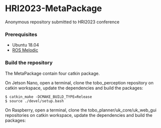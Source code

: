# HRI2023-MetaPackage
Anonymous repository submitted to HRI2023 conference

### Prerequisites

- Ubuntu 18.04
- [ROS Melodic](http://wiki.ros.org/melodic/Installation/Ubuntu)

### Build the repository

The MetaPackage contain four catkin package.

On Jetson Nano, open a terminal, clone the tobo_perception repository on catkin workspace, update the dependencies and build the packages:

    $ catkin_make -DCMAKE_BUILD_TYPE=Release
    $ source ./devel/setup.bash
    
On Raspberry, open a terminal, clone the tobo_planner/uk_core/uk_web_gui repositories on catkin workspace, update the dependencies and build the packages:
